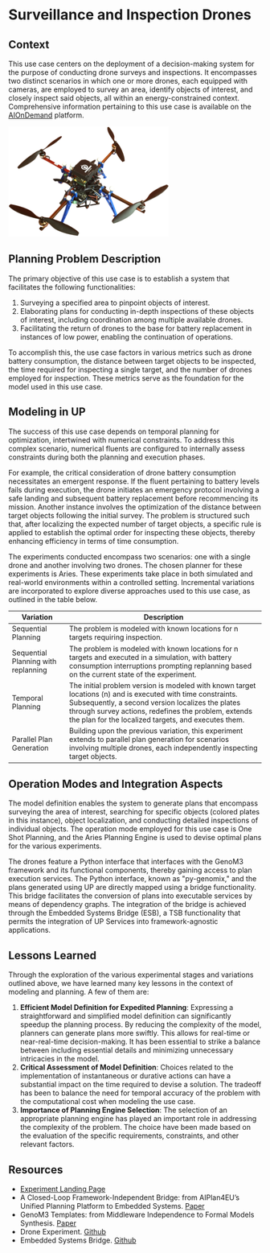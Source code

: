 # Surveillance and Inspection Drones

## Context

This use case centers on the deployment of a decision-making system for the purpose of conducting drone surveys and inspections. It encompasses two distinct scenarios in which one or more drones, each equipped with cameras, are employed to survey an area, identify objects of interest, and closely inspect said objects, all within an energy-constrained context. Comprehensive information pertaining to this use case is available on the [AIOnDemand](https://www.ai4europe.eu/business-and-industry/case-studies/drones-surveillance-and-inspection) platform.

![Drone from LAAS](img/drone_laas.png)


## Planning Problem Description

The primary objective of this use case is to establish a system that facilitates the following functionalities:

1. Surveying a specified area to pinpoint objects of interest.
2. Elaborating plans for conducting in-depth inspections of these objects of interest, including coordination among multiple available drones.
3. Facilitating the return of drones to the base for battery replacement in instances of low power, enabling the continuation of operations.

To accomplish this, the use case factors in various metrics such as drone battery consumption, the distance between target objects to be inspected, the time required for inspecting a single target, and the number of drones employed for inspection. These metrics serve as the foundation for the model used in this use case.


## Modeling in UP

The success of this use case depends on temporal planning for optimization, intertwined with numerical constraints. To address this complex scenario, numerical fluents are configured to internally assess constraints during both the planning and execution phases.

For example, the critical consideration of drone battery consumption necessitates an emergent response. If the fluent pertaining to battery levels fails during execution, the drone initiates an emergency protocol involving a safe landing and subsequent battery replacement before recommencing its mission. Another instance involves the optimization of the distance between target objects following the initial survey. The problem is structured such that, after localizing the expected number of target objects, a specific rule is applied to establish the optimal order for inspecting these objects, thereby enhancing efficiency in terms of time consumption.

The experiments conducted encompass two scenarios: one with a single drone and another involving two drones. The chosen planner for these experiments is Aries. These experiments take place in both simulated and real-world environments within a controlled setting. Incremental variations are incorporated to explore diverse approaches used to this use case, as outlined in the table below.


| Variation | Description |
|-----------|-------------|
| Sequential Planning |	The problem is modeled with known locations for n targets requiring inspection. |
| Sequential Planning with replanning |	The problem is modeled with known locations for n targets and executed in a simulation, with battery consumption interruptions prompting replanning based on the current state of the experiment. |
| Temporal Planning | The initial problem version is modeled with known target locations (n) and is executed with time constraints. Subsequently, a second version localizes the plates through survey actions, redefines the problem, extends the plan for the localized targets, and executes them. |
| Parallel Plan Generation | Building upon the previous variation, this experiment extends to parallel plan generation for scenarios involving multiple drones, each independently inspecting target objects. |
	

## Operation Modes and Integration Aspects


The model definition enables the system to generate plans that encompass surveying the area of interest, searching for specific objects (colored plates in this instance), object localization, and conducting detailed inspections of individual objects. The operation mode employed for this use case is One Shot Planning, and the Aries Planning Engine is used to devise optimal plans for the various experiments.

The drones feature a Python interface that interfaces with the GenoM3 framework and its functional components, thereby gaining access to plan execution services. The Python interface, known as "py-genomix," and the plans generated using UP are directly mapped using a bridge functionality. This bridge facilitates the conversion of plans into executable services by means of dependency graphs. The integration of the bridge is achieved through the Embedded Systems Bridge (ESB), a TSB functionality that permits the integration of UP Services into framework-agnostic applications.

## Lessons Learned

Through the exploration of the various experimental stages and variations outlined above, we have learned many key lessons in the context of modeling and planning. A few of them are:

1. **Efficient Model Definition for Expedited Planning**: Expressing a straightforward and simplified model definition can significantly speedup the planning process. By reducing the complexity of the model, planners can generate plans more swiftly. This allows for real-time or near-real-time decision-making. It has been essential to strike a balance between including essential details and minimizing unnecessary intricacies in the model.
2. **Critical Assessment of Model Definition**: Choices related to the implementation of instantaneous or durative actions can have a substantial impact on the time required to devise a solution. The tradeoff has been to balance the need for temporal accuracy of the problem with the computational cost when modeling the use case.
3. **Importance of Planning Engine Selection**: The selection of an appropriate planning engine has played an important role in addressing the complexity of the problem. The choice have been made based on the evaluation of the specific requirements, constraints, and other relevant factors.

## Resources

- [Experiment Landing Page](https://www.ai4europe.eu/business-and-industry/case-studies/drones-surveillance-and-inspection)
- A Closed-Loop Framework-Independent Bridge: from AIPlan4EU’s Unified Planning Platform to Embedded Systems. [Paper](https://icaps23.icaps-conference.org/program/workshops/planrob/PlanRob-23_paper_8.pdf)
- GenoM3 Templates: from Middleware Independence to Formal Models Synthesis. [Paper](https://arxiv.org/abs/1807.10154)
- Drone Experiment. [Github](https://github.com/lerema/genom3-experiment)
- Embedded Systems Bridge. [Github](https://github.com/aiplan4eu/embedded-systems-bridge)